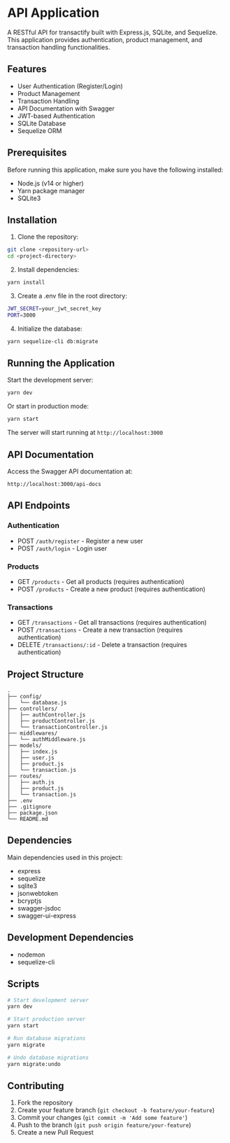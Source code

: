 # API Application

A RESTful API for transactify built with Express.js, SQLite, and Sequelize. This application provides authentication, product management, and transaction handling functionalities.

## Features

- User Authentication (Register/Login)
- Product Management
- Transaction Handling
- API Documentation with Swagger
- JWT-based Authentication
- SQLite Database
- Sequelize ORM

## Prerequisites

Before running this application, make sure you have the following installed:
- Node.js (v14 or higher)
- Yarn package manager
- SQLite3

## Installation

1. Clone the repository:
```bash
git clone <repository-url>
cd <project-directory>
```

2. Install dependencies:
```bash
yarn install
```

3. Create a .env file in the root directory:
```bash
JWT_SECRET=your_jwt_secret_key
PORT=3000
```

4. Initialize the database:
```bash
yarn sequelize-cli db:migrate
```

## Running the Application

Start the development server:
```bash
yarn dev
```

Or start in production mode:
```bash
yarn start
```

The server will start running at `http://localhost:3000`

## API Documentation

Access the Swagger API documentation at:
```
http://localhost:3000/api-docs
```

## API Endpoints

### Authentication
- POST `/auth/register` - Register a new user
- POST `/auth/login` - Login user

### Products
- GET `/products` - Get all products (requires authentication)
- POST `/products` - Create a new product (requires authentication)

### Transactions
- GET `/transactions` - Get all transactions (requires authentication)
- POST `/transactions` - Create a new transaction (requires authentication)
- DELETE `/transactions/:id` - Delete a transaction (requires authentication)

## Project Structure

```
.
├── config/
│   └── database.js
├── controllers/
│   ├── authController.js
│   ├── productController.js
│   └── transactionController.js
├── middlewares/
│   └── authMiddleware.js
├── models/
│   ├── index.js
│   ├── user.js
│   ├── product.js
│   └── transaction.js
├── routes/
│   ├── auth.js
│   ├── product.js
│   └── transaction.js
├── .env
├── .gitignore
├── package.json
└── README.md
```

## Dependencies

Main dependencies used in this project:
- express
- sequelize
- sqlite3
- jsonwebtoken
- bcryptjs
- swagger-jsdoc
- swagger-ui-express

## Development Dependencies
- nodemon
- sequelize-cli

## Scripts

```bash
# Start development server
yarn dev

# Start production server
yarn start

# Run database migrations
yarn migrate

# Undo database migrations
yarn migrate:undo
```

## Contributing

1. Fork the repository
2. Create your feature branch (`git checkout -b feature/your-feature`)
3. Commit your changes (`git commit -m 'Add some feature'`)
4. Push to the branch (`git push origin feature/your-feature`)
5. Create a new Pull Request